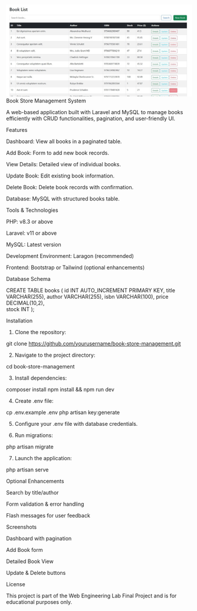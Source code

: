 ![image alt](https://github.com/RaisaRasmeen/book-store/blob/83f0cfc2eb0c08ef39fa80e13a8ca2f36e7299bc/bookstore-copy/IMG-20250526-WA0003.jpg)
Book Store Management System

A web-based application built with Laravel and MySQL to manage books efficiently with CRUD functionalities, pagination, and user-friendly UI.

Features

Dashboard: View all books in a paginated table.

Add Book: Form to add new book records.

View Details: Detailed view of individual books.

Update Book: Edit existing book information.

Delete Book: Delete book records with confirmation.

Database: MySQL with structured books table.


Tools & Technologies

PHP: v8.3 or above

Laravel: v11 or above

MySQL: Latest version

Development Environment: Laragon (recommended)

Frontend: Bootstrap or Tailwind (optional enhancements)


Database Schema

CREATE TABLE books (
    id INT AUTO_INCREMENT PRIMARY KEY,
    title VARCHAR(255),
    author VARCHAR(255),
    isbn VARCHAR(100),
    price DECIMAL(10,2),    
    stock INT
);

Installation

1. Clone the repository:

git clone https://github.com/yourusername/book-store-management.git


2. Navigate to the project directory:

cd book-store-management


3. Install dependencies:

composer install
npm install && npm run dev


4. Create .env file:

cp .env.example .env
php artisan key:generate


5. Configure your .env file with database credentials.


6. Run migrations:

php artisan migrate


7. Launch the application:

php artisan serve



Optional Enhancements

Search by title/author

Form validation & error handling

Flash messages for user feedback


Screenshots

Dashboard with pagination

Add Book form

Detailed Book View

Update & Delete buttons


License

This project is part of the Web Engineering Lab Final Project and is for educational purposes only.
